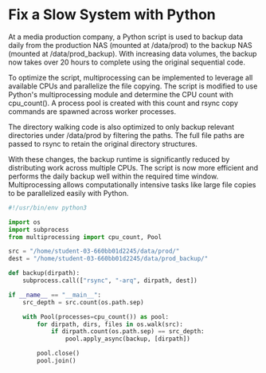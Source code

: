 # Fix a Slow System with Python

At a media production company, a Python script is used to backup data daily from the production NAS (mounted at /data/prod) to the backup NAS (mounted at /data/prod_backup). With increasing data volumes, the backup now takes over 20 hours to complete using the original sequential code.

To optimize the script, multiprocessing can be implemented to leverage all available CPUs and parallelize the file copying. The script is modified to use Python's multiprocessing module and determine the CPU count with cpu_count(). A process pool is created with this count and rsync copy commands are spawned across worker processes.

The directory walking code is also optimized to only backup relevant directories under /data/prod by filtering the paths. The full file paths are passed to rsync to retain the original directory structures.

With these changes, the backup runtime is significantly reduced by distributing work across multiple CPUs. The script is now more efficient and performs the daily backup well within the required time window. Multiprocessing allows computationally intensive tasks like large file copies to be parallelized easily with Python.

```python
#!/usr/bin/env python3

import os
import subprocess
from multiprocessing import cpu_count, Pool

src = "/home/student-03-660bb01d2245/data/prod/"
dest = "/home/student-03-660bb01d2245/data/prod_backup/"

def backup(dirpath):
    subprocess.call(["rsync", "-arq", dirpath, dest])

if __name__ == "__main__":
    src_depth = src.count(os.path.sep)

    with Pool(processes=cpu_count()) as pool:
        for dirpath, dirs, files in os.walk(src):
            if dirpath.count(os.path.sep) == src_depth:
                pool.apply_async(backup, [dirpath])

        pool.close()
        pool.join()
```